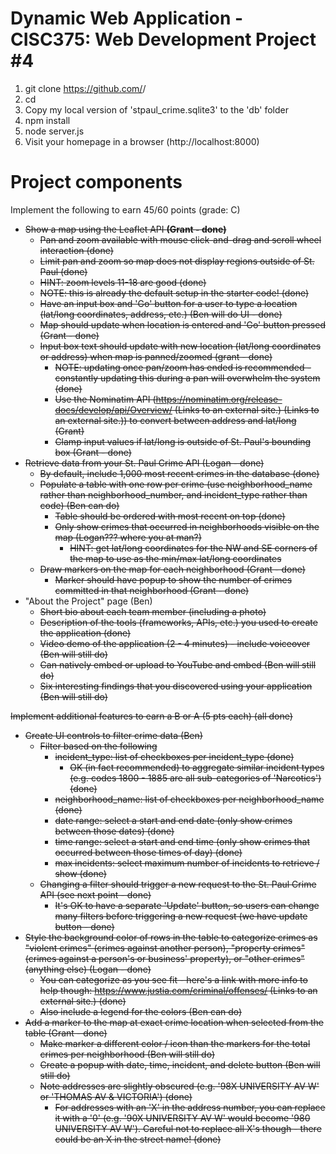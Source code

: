 # Dynamic Web Application - CISC375: Web Development Project #4

1. git clone https://github.com/<user>/<project>
2. cd <project>
3. Copy my local version of 'stpaul_crime.sqlite3' to the 'db' folder
4. npm install
5. node server.js
6. Visit your homepage in a browser (http://localhost:8000)

# Project components
Implement the following to earn 45/60 points (grade: C)

- ~~Show a map using the Leaflet API **(Grant - done)**~~
  - ~~Pan and zoom available with mouse click-and-drag and scroll wheel interaction (done)~~
  - ~~Limit pan and zoom so map does not display regions outside of St. Paul (done)~~
  - ~~HINT: zoom levels 11-18 are good (done)~~
  - ~~NOTE: this is already the default setup in the starter code! (done)~~
  - ~~Have an input box and 'Go' button for a user to type a location (lat/long coordinates, address, etc.) (Ben will do UI - done)~~
  - ~~Map should update when location is entered and 'Go' button pressed (Grant - done)~~
  - ~~Input box text should update with new location (lat/long coordinates or address) when map is panned/zoomed (grant - done)~~
    - ~~NOTE: updating once pan/zoom has ended is recommended - constantly updating this during a pan will overwhelm the system (done)~~
    - ~~Use the Nominatim API (https://nominatim.org/release-docs/develop/api/Overview/ (Links to an external site.) (Links to an external site.)) to convert between address and lat/long (Grant)~~
    - ~~Clamp input values if lat/long is outside of St. Paul's bounding box (Grant - done)~~
- ~~Retrieve data from your St. Paul Crime API (Logan - done)~~
  - ~~By default, include 1,000 most recent crimes in the database (done)~~
  - ~~Populate a table with one row per crime (use neighborhood_name rather than neighborhood_number, and incident_type rather than code) (Ben can do)~~
    - ~~Table should be ordered with most recent on top (done)~~
    - ~~Only show crimes that occurred in neighborhoods visible on the map (Logan??? where you at man?)~~
      - ~~HINT: get lat/long coordinates for the NW and SE corners of the map to use as the min/max lat/long coordinates~~
  - ~~Draw markers on the map for each neighborhood (Grant - done)~~
    - ~~Marker should have popup to show the number of crimes committed in that neighborhood (Grant - done)~~
- "About the Project" page (Ben)
  - ~~Short bio about each team member (including a photo)~~
  - ~~Description of the tools (frameworks, APIs, etc.) you used to create the application (done)~~
  - ~~Video demo of the application (2 - 4 minutes) - include voiceover (Ben will still do)~~
  - ~~Can natively embed or upload to YouTube and embed (Ben will still do)~~
  - ~~Six interesting findings that you discovered using your application (Ben will still do)~~

~~Implement additional features to earn a B or A (5 pts each) (all done)~~

- ~~Create UI controls to filter crime data (Ben)~~
  - ~~Filter based on the following~~
    - ~~incident_type: list of checkboxes per incident_type (done)~~
      - ~~OK (in fact recommended) to aggregate similar incident types (e.g. codes 1800 - 1885 are all sub-categories of 'Narcotics') (done)~~
    - ~~neighborhood_name: list of checkboxes per neighborhood_name (done)~~
    - ~~date range: select a start and end date (only show crimes between those dates) (done)~~
    - ~~time range: select a start and end time (only show crimes that occurred between those times of day) (done)~~
    - ~~max incidents: select maximum number of incidents to retrieve / show (done)~~
  - ~~Changing a filter should trigger a new request to the St. Paul Crime API (see next point - done)~~
    - ~~It's OK to have a separate 'Update' button, so users can change many filters before triggering a new request (we have update button - done)~~
- ~~Style the background color of rows in the table to categorize crimes as "violent crimes" (crimes against another person), "property crimes" (crimes against a person's or business' property), or "other crimes" (anything else) (Logan - done)~~
  - ~~You can categorize as you see fit - here's a link with more info to help though: https://www.justia.com/criminal/offenses/ (Links to an external site.) (done)~~
  - ~~Also include a legend for the colors (Ben can do)~~
- ~~Add a marker to the map at exact crime location when selected from the table (Grant - done)~~
  - ~~Make marker a different color / icon than the markers for the total crimes per neighborhood (Ben will still do)~~
  - ~~Create a popup with date, time, incident, and delete button (Ben will still do)~~
  - ~~Note addresses are slightly obscured (e.g. '98X UNIVERSITY AV W' or 'THOMAS AV & VICTORIA') (done)~~
    - ~~For addresses with an 'X' in the address number, you can replace it with a '0' (e.g. '90X UNIVERSITY AV W' would become '980 UNIVERSITY AV W'). Careful not to replace all X's though - there could be an X in the street name! (done)~~
    
